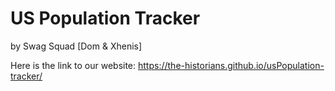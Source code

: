 # US Population Tracker
by Swag Squad [Dom & Xhenis]

Here is the link to our website: https://the-historians.github.io/usPopulation-tracker/
